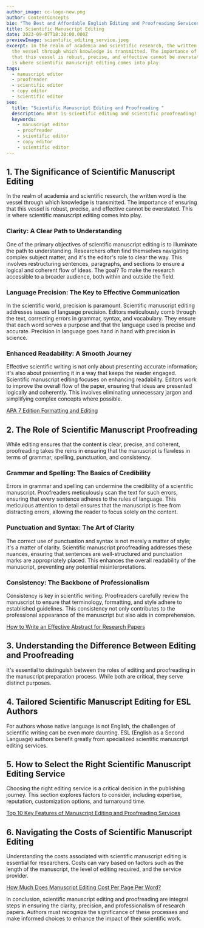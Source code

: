 ```yaml
---
author_image: cc-logo-new.png
author: ContentConcepts
bio: "The Best and Affordable English Editing and Proofreading Services "
title: Scientific Manuscript Editing
date: 2023-09-07T18:30:00.000Z
previewImage: scientific_editing_service.jpeg
excerpt: In the realm of academia and scientific research, the written word is
  the vessel through which knowledge is transmitted. The importance of ensuring
  that this vessel is robust, precise, and effective cannot be overstated. This
  is where scientific manuscript editing comes into play.
tags:
  - manuscript editor
  - proofreader
  - scientific editor
  - copy editor
  - scientific editor
seo:
  title: "Scientific Manuscript Editing and Proofreading "
  description: What is scientific editing and scientific proofreading?
  keywords:
    - manuscript editor
    - proofreader
    - scientific editor
    - copy editor
    - scientific editor
---
```

## 1. The Significance of Scientific Manuscript Editing

In the realm of academia and scientific research, the written word is the vessel through which knowledge is transmitted. The importance of ensuring that this vessel is robust, precise, and effective cannot be overstated. This is where scientific manuscript editing comes into play.

### Clarity: A Clear Path to Understanding

One of the primary objectives of scientific manuscript editing is to illuminate the path to understanding. Researchers often find themselves navigating complex subject matter, and it's the editor's role to clear the way. This involves restructuring sentences, paragraphs, and sections to ensure a logical and coherent flow of ideas. The goal? To make the research accessible to a broader audience, both within and outside the field.

### Language Precision: The Key to Effective Communication

In the scientific world, precision is paramount. Scientific manuscript editing addresses issues of language precision. Editors meticulously comb through the text, correcting errors in grammar, syntax, and vocabulary. They ensure that each word serves a purpose and that the language used is precise and accurate. Precision in language goes hand in hand with precision in science.

### Enhanced Readability: A Smooth Journey

Effective scientific writing is not only about presenting accurate information; it's also about presenting it in a way that keeps the reader engaged. Scientific manuscript editing focuses on enhancing readability. Editors work to improve the overall flow of the paper, ensuring that ideas are presented logically and coherently. This involves eliminating unnecessary jargon and simplifying complex concepts where possible.

[APA 7 Edition Formatting and Editing](https://contentconcepts.in/blog/apa-7-edition-formatting-and-editing/)

## 2. The Role of Scientific Manuscript Proofreading

While editing ensures that the content is clear, precise, and coherent, proofreading takes the reins in ensuring that the manuscript is flawless in terms of grammar, spelling, punctuation, and consistency.

### Grammar and Spelling: The Basics of Credibility

Errors in grammar and spelling can undermine the credibility of a scientific manuscript. Proofreaders meticulously scan the text for such errors, ensuring that every sentence adheres to the rules of language. This meticulous attention to detail ensures that the manuscript is free from distracting errors, allowing the reader to focus solely on the content.

### Punctuation and Syntax: The Art of Clarity

The correct use of punctuation and syntax is not merely a matter of style; it's a matter of clarity. Scientific manuscript proofreading addresses these nuances, ensuring that sentences are well-structured and punctuation marks are appropriately placed. This enhances the overall readability of the manuscript, preventing any potential misinterpretations.

### Consistency: The Backbone of Professionalism

Consistency is key in scientific writing. Proofreaders carefully review the manuscript to ensure that terminology, formatting, and style adhere to established guidelines. This consistency not only contributes to the professional appearance of the manuscript but also aids in comprehension.

[How to Write an Effective Abstract for Research Papers](https://contentconcepts.in/blog/how-to-write-an-effective-abstract-for-research-papers/)

## 3. Understanding the Difference Between Editing and Proofreading

It's essential to distinguish between the roles of editing and proofreading in the manuscript preparation process. While both are critical, they serve distinct purposes.

## 4. Tailored Scientific Manuscript Editing for ESL Authors

For authors whose native language is not English, the challenges of scientific writing can be even more daunting. ESL (English as a Second Language) authors benefit greatly from specialized scientific manuscript editing services.

## 5. How to Select the Right Scientific Manuscript Editing Service

Choosing the right editing service is a critical decision in the publishing journey. This section explores factors to consider, including expertise, reputation, customization options, and turnaround time.

[Top 10 Key Features of Manuscript Editing and Proofreading Services](https://contentconcepts.in/blog/10-key-features-of-top-manuscript-editing-proofreading-services/)

## 6. Navigating the Costs of Scientific Manuscript Editing

Understanding the costs associated with scientific manuscript editing is essential for researchers. Costs can vary based on factors such as the length of the manuscript, the level of editing required, and the service provider.

[How Much Does Manuscript Editing Cost Per Page Per Word?](https://contentconcepts.in/blog/how-much-does-manuscript-editing-cost-per-page-per-word/)

In conclusion, scientific manuscript editing and proofreading are integral steps in ensuring the clarity, precision, and professionalism of research papers. Authors must recognize the significance of these processes and make informed choices to enhance the impact of their scientific work.